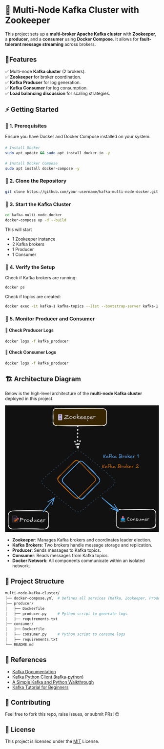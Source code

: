 # 🐳 Multi-Node Kafka Cluster with Zookeeper

This project sets up a **multi-broker Apache Kafka cluster** with **Zookeeper**, a **producer**, and a **consumer** using **Docker Compose**. It allows for **fault-tolerant message streaming** across brokers.

## 🚀Features

✅ Multi-node **Kafka cluster** (2 brokers).  
✅ **Zookeeper** for broker coordination.  
✅ **Kafka Producer** for log generation.  
✅ **Kafka Consumer** for log consumption.  
✅ **Load balancing discussion** for scaling strategies.

## ⚡ Getting Started  

### 📌 1. Prerequisites
Ensure you have Docker and Docker Compose installed on your system.

#### 
```bash
# Install Docker
sudo apt update && sudo apt install docker.io -y

# Install Docker Compose
sudo apt install docker-compose -y
```
### 📌 2. Clone the Repository
 
```bash
git clone https://github.com/your-username/kafka-multi-node-docker.git
```

### 📌 3. Start the Kafka Cluster
```bash
cd kafka-multi-node-docker
docker-compose up -d --build
```
This will start
- 1 Zookeeper instance
- 2 Kafka brokers
- 1 Producer
- 1 Consumer

### 📌 4. Verify the Setup
Check if Kafka brokers are running:
```bash
docker ps
```

Check if topics are created:
```bash
docker exec -it kafka-1 kafka-topics --list --bootstrap-server kafka-1:9092
```

### 📌 5. Monitor Producer and Consumer
#### 🔹 Check Producer Logs
```bash
docker logs -f kafka_producer
```

#### 🔹 Check Consumer Logs
```bash
docker logs -f kafka_producer
```

## 🏗️ Architecture Diagram
Below is the high-level architecture of the **multi-node Kafka cluster** deployed in this project.

![Kafka Cluster Architecture](images/architecture.png)

- **Zookeeper**: Manages Kafka brokers and coordinates leader election.
- **Kafka Brokers**: Two brokers handle message storage and replication.
- **Producer**: Sends messages to Kafka topics.
- **Consumer**: Reads messages from Kafka topics.
- **Docker Network**: All components communicate within an isolated network.


## 📜 Project Structure
```bash
multi-node-kafka-cluster/
│── docker-compose.yml  # Defines all services (Kafka, Zookeeper, Producer, Consumer)
│── producer/
│   ├── Dockerfile
│   ├── producer.py     # Python script to generate logs
│   ├── requirements.txt
│── consumer/
│   ├── Dockerfile
│   ├── consumer.py     # Python script to consume logs
│   ├── requirements.txt
└── README.md
```

## 🔗 References
- [Kafka Documentation](https://kafka.apache.org/documentation/)
- [Kafka Python Client (kafka-python)](https://github.com/dpkp/kafka-python)
- [A Simple Kafka and Python Walkthrough](https://github.com/quixio/simple-kafka-python)
- [Kafka Tutorial for Beginners](https://www.youtube.com/watch?v=QkdkLdMBuL0&list=LL)



## 🤝 Contributing
Feel free to fork this repo, raise issues, or submit PRs! 😊


## 📜 License
This project is licensed under the
[MIT](https://choosealicense.com/licenses/mit/)
License.
